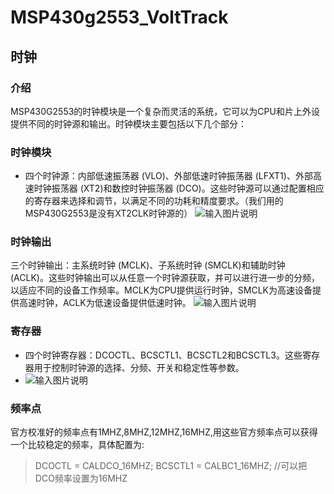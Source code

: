 # MSP430g2553_VoltTrack
## 时钟
### 介绍
MSP430G2553的时钟模块是一个复杂而灵活的系统，它可以为CPU和片上外设提供不同的时钟源和输出。时钟模块主要包括以下几个部分：
### 时钟模块
-   四个时钟源：内部低速振荡器 (VLO)、外部低速时钟振荡器 (LFXT1)、外部高速时钟振荡器 (XT2)和数控时钟振荡器 (DCO)。这些时钟源可以通过配置相应的寄存器来选择和调节，以满足不同的功耗和精度要求。（我们用的MSP430G2553是没有XT2CLK时钟源的）
![输入图片说明](/imgs/2023-10-08/faViCMNkcYG2h4T2.png)
### 时钟输出
三个时钟输出：主系统时钟 (MCLK)、子系统时钟 (SMCLK)和辅助时钟 (ACLK)。这些时钟输出可以从任意一个时钟源获取，并可以进行进一步的分频，以适应不同的设备工作频率。MCLK为CPU提供运行时钟，SMCLK为高速设备提供高速时钟，ACLK为低速设备提供低速时钟。
![输入图片说明](/imgs/2023-10-08/dVxD1lKTjpj0nA0o.png)
### 寄存器
-   四个时钟寄存器：DCOCTL、BCSCTL1、BCSCTL2和BCSCTL3。这些寄存器用于控制时钟源的选择、分频、开关和稳定性等参数。
- ![输入图片说明](/imgs/2023-10-08/1RbnYbftdqEIjVt0.png)
### 频率点
官方校准好的频率点有1MHZ,8MHZ,12MHZ,16MHZ,用这些官方频率点可以获得一个比较稳定的频率，具体配置为:

> DCOCTL = CALDCO_16MHZ;
> BCSCTL1 = CALBC1_16MHZ;
> //可以把DCO频率设置为16MHZ
